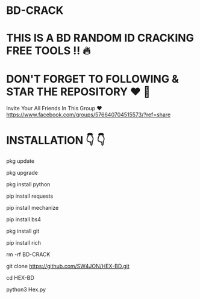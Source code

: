 # BD-CRACK 
# THIS IS A BD RANDOM ID CRACKING FREE TOOLS ‼️ 🔥

# DON'T FORGET TO FOLLOWING & STAR THE REPOSITORY ❤️ 💞

Invite Your All Friends In This Group ❤️
https://www.facebook.com/groups/576640704515573/?ref=share

# INSTALLATION 👇 👇

pkg update

pkg upgrade

pkg install python

pip install requests

pip install mechanize

pip install bs4

pkg install git

pip install rich

rm -rf BD-CRACK

git clone https://github.com/SW4JON/HEX-BD.git

cd HEX-BD

python3 Hex.py 


